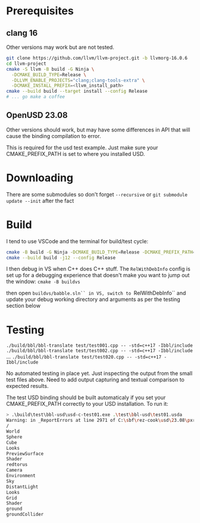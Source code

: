 # Prerequisites
## clang 16
Other versions may work but are not tested.

```sh
git clone https://github.com/llvm/llvm-project.git -b llvmorg-16.0.6
cd llvm-project
cmake -S llvm -B build -G Ninja \
  -DCMAKE_BUILD_TYPE=Release \
  -DLLVM_ENABLE_PROJECTS="clang;clang-tools-extra" \
  -DCMAKE_INSTALL_PREFIX=<llvm_install_path>
cmake --build build --target install --config Release
# ... go make a coffee
```

## OpenUSD 23.08
Other versions should work, but may have some differences in API that will cause the binding compilation to error.

This is required for the usd test example. Just make sure your CMAKE_PREFIX_PATH is set to where you installed USD.


# Downloading
There are some submodules so don't forget `--recursive` or `git submodule update --init` after the fact

# Build
I tend to use VSCode and the terminal for build/test cycle:
```sh
cmake -B build -G Ninja -DCMAKE_BUILD_TYPE=Release -DCMAKE_PREFIX_PATH=<llvm_install_path>;<usd_install_path>`
cmake --build build -j12 --config Release
```

I then debug in VS when C++ does C++ stuff. The `RelWithDebInfo` config is set up for a debugging experience that doesn't make you want to jump out the window:
`cmake -B buildvs`

then open `buildvs/babble.sln`` in VS, switch to `RelWithDebInfo`` and update your debug working directory and arguments as per the testing section below

# Testing
`./build/bbl/bbl-translate test/test001.cpp -- -std=c++17 -Ibbl/include`
`./build/bbl/bbl-translate test/test002.cpp -- -std=c++17 -Ibbl/include`
...
`./build/bbl/bbl-translate test/test020.cpp -- -std=c++17 -Ibbl/include`

No automated testing in place yet. Just inspecting the output from the small test files above. Need to add output capturing and textual comparison to expected results.

The test USD binding should be built automaticaly if you set your CMAKE_PREFIX_PATH correctly to your USD installation. To run it:
```sh
> .\build\test\bbl-usd\usd-c-test01.exe .\test\bbl-usd\test01.usda
Warning: in _ReportErrors at line 2971 of C:\sbf\rez-cook\usd\23.08\pxr\usd\usd\stage.cpp -- In </World/redtorus>: Could not open asset @c:/Users/alanglands/code/babble2/test/bbl-usd/redtorus.usda@ for payload introduced by @test/bbl-usd/test01.usda@</World/redtorus>. (instantiating stage on stage @test/bbl-usd/test01.usda@ <000002300ED57B00>)
/
World
Sphere
Cube
Looks
PreviewSurface
Shader
redtorus
Camera
Environment
Sky
DistantLight
Looks
Grid
Shader
ground
groundCollider
```